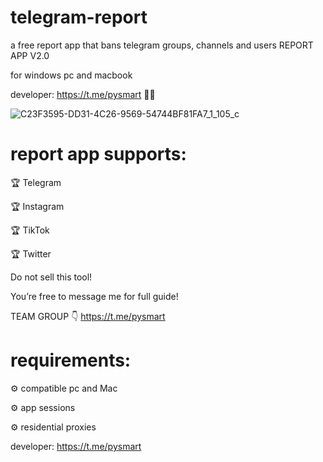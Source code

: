 # telegram-report
a free report app that bans telegram groups, channels and users
REPORT APP V2.0

for windows pc and macbook  

developer: https://t.me/pysmart 👨‍💻

![C23F3595-DD31-4C26-9569-54744BF81FA7_1_105_c](https://github.com/tgmachinery/telegram-banner/assets/172055629/61ab857c-c848-46ed-948c-ce3131ac1b75)

# report app supports:

🏆 Telegram

🏆 Instagram 

🏆 TikTok 

🏆 Twitter 

Do not sell this tool!

You’re free to message me for full guide! 

TEAM GROUP 👇
https://t.me/pysmart

# requirements:

⚙️ compatible pc and Mac

⚙️ app sessions 

⚙️ residential proxies

developer: https://t.me/pysmart
